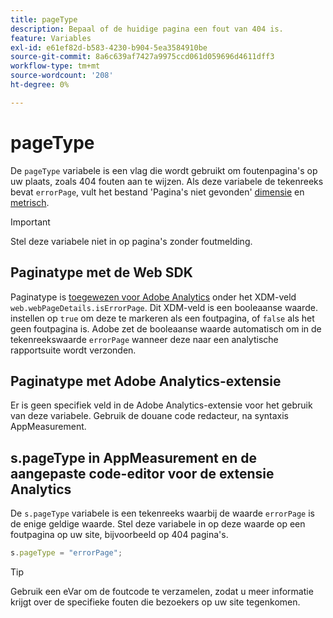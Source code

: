 ```yaml
---
title: pageType
description: Bepaal of de huidige pagina een fout van 404 is.
feature: Variables
exl-id: e61ef82d-b583-4230-b904-5ea3584910be
source-git-commit: 8a6c639af7427a9975ccd061d059696d4611dff3
workflow-type: tm+mt
source-wordcount: '208'
ht-degree: 0%

---
```


# pageType

De `pageType` variabele is een vlag die wordt gebruikt om foutenpagina&#39;s op uw plaats, zoals 404 fouten aan te wijzen. Als deze variabele de tekenreeks bevat `errorPage`, vult het bestand &#39;Pagina&#39;s niet gevonden&#39; [dimensie](/help/components/dimensions/pages-not-found.md) en [metrisch](/help/components/metrics/pages-not-found.md).

>[!IMPORTANT]
>
>Stel deze variabele niet in op pagina&#39;s zonder foutmelding.

## Paginatype met de Web SDK

Paginatype is [toegewezen voor Adobe Analytics](https://experienceleague.adobe.com/docs/analytics/implementation/aep-edge/variable-mapping.html) onder het XDM-veld `web.webPageDetails.isErrorPage`. Dit XDM-veld is een booleaanse waarde. instellen op `true` om deze te markeren als een foutpagina, of `false` als het geen foutpagina is. Adobe zet de booleaanse waarde automatisch om in de tekenreekswaarde `errorPage` wanneer deze naar een analytische rapportsuite wordt verzonden.

## Paginatype met Adobe Analytics-extensie

Er is geen specifiek veld in de Adobe Analytics-extensie voor het gebruik van deze variabele. Gebruik de douane code redacteur, na syntaxis AppMeasurement.

## s.pageType in AppMeasurement en de aangepaste code-editor voor de extensie Analytics

De `s.pageType` variabele is een tekenreeks waarbij de waarde `errorPage` is de enige geldige waarde. Stel deze variabele in op deze waarde op een foutpagina op uw site, bijvoorbeeld op 404 pagina&#39;s.

```js
s.pageType = "errorPage";
```

>[!TIP]
>
>Gebruik een eVar om de foutcode te verzamelen, zodat u meer informatie krijgt over de specifieke fouten die bezoekers op uw site tegenkomen.
